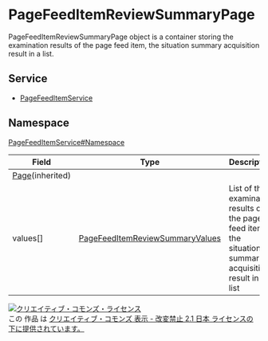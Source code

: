 # PageFeedItemReviewSummaryPage
PageFeedItemReviewSummaryPage object is a container storing the examination results of the page feed item, the situation summary acquisition result in a list.

## Service

- [PageFeedItemService](../../services/PageFeedItemService.md)

## Namespace

[PageFeedItemService#Namespace](../../services/PageFeedItemService.md#namespace)

| Field                                | Type                                                                    | Description                    |
|--------------------------------------|-------------------------------------------------------------------------|--------------------------------|
| [Page](../Common/Page.md)(inherited) |                                                                         |                                |
| values[]                             | [PageFeedItemReviewSummaryValues](./PageFeedItemReviewSummaryValues.md) | List of the examination results of the page feed item, the situation summary acquisition result in a list |

[![クリエイティブ・コモンズ・ライセンス](https://i.creativecommons.org/l/by-nd/2.1/jp/88x31.png)](http://creativecommons.org/licenses/by-nd/2.1/jp/)<br>
この 作品 は [クリエイティブ・コモンズ 表示 - 改変禁止 2.1 日本 ライセンスの下に提供されています。](http://creativecommons.org/licenses/by-nd/2.1/jp/)
